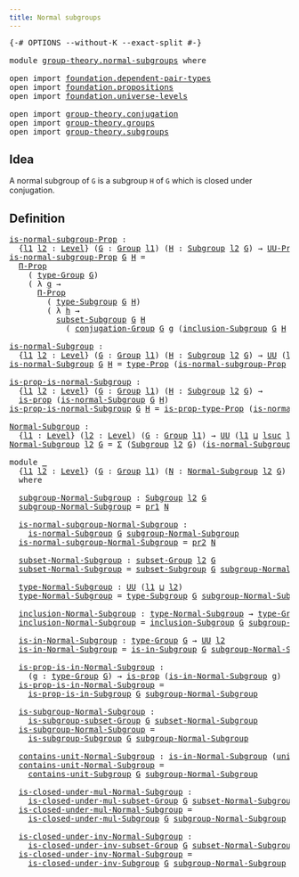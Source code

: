 ```yaml
---
title: Normal subgroups
---
```


<pre class="Agda"><a id="42" class="Symbol">{-#</a> <a id="46" class="Keyword">OPTIONS</a> <a id="54" class="Pragma">--without-K</a> <a id="66" class="Pragma">--exact-split</a> <a id="80" class="Symbol">#-}</a>

<a id="85" class="Keyword">module</a> <a id="92" href="group-theory.normal-subgroups.html" class="Module">group-theory.normal-subgroups</a> <a id="122" class="Keyword">where</a>

<a id="129" class="Keyword">open</a> <a id="134" class="Keyword">import</a> <a id="141" href="foundation.dependent-pair-types.html" class="Module">foundation.dependent-pair-types</a>
<a id="173" class="Keyword">open</a> <a id="178" class="Keyword">import</a> <a id="185" href="foundation.propositions.html" class="Module">foundation.propositions</a>
<a id="209" class="Keyword">open</a> <a id="214" class="Keyword">import</a> <a id="221" href="foundation.universe-levels.html" class="Module">foundation.universe-levels</a>

<a id="249" class="Keyword">open</a> <a id="254" class="Keyword">import</a> <a id="261" href="group-theory.conjugation.html" class="Module">group-theory.conjugation</a>
<a id="286" class="Keyword">open</a> <a id="291" class="Keyword">import</a> <a id="298" href="group-theory.groups.html" class="Module">group-theory.groups</a>
<a id="318" class="Keyword">open</a> <a id="323" class="Keyword">import</a> <a id="330" href="group-theory.subgroups.html" class="Module">group-theory.subgroups</a>
</pre>
## Idea

A normal subgroup of `G` is a subgroup `H` of `G` which is closed under conjugation.

## Definition

<pre class="Agda"><a id="is-normal-subgroup-Prop"></a><a id="476" href="group-theory.normal-subgroups.html#476" class="Function">is-normal-subgroup-Prop</a> <a id="500" class="Symbol">:</a>
  <a id="504" class="Symbol">{</a><a id="505" href="group-theory.normal-subgroups.html#505" class="Bound">l1</a> <a id="508" href="group-theory.normal-subgroups.html#508" class="Bound">l2</a> <a id="511" class="Symbol">:</a> <a id="513" href="Agda.Primitive.html#597" class="Postulate">Level</a><a id="518" class="Symbol">}</a> <a id="520" class="Symbol">(</a><a id="521" href="group-theory.normal-subgroups.html#521" class="Bound">G</a> <a id="523" class="Symbol">:</a> <a id="525" href="group-theory.groups.html#2481" class="Function">Group</a> <a id="531" href="group-theory.normal-subgroups.html#505" class="Bound">l1</a><a id="533" class="Symbol">)</a> <a id="535" class="Symbol">(</a><a id="536" href="group-theory.normal-subgroups.html#536" class="Bound">H</a> <a id="538" class="Symbol">:</a> <a id="540" href="group-theory.subgroups.html#4522" class="Function">Subgroup</a> <a id="549" href="group-theory.normal-subgroups.html#508" class="Bound">l2</a> <a id="552" href="group-theory.normal-subgroups.html#521" class="Bound">G</a><a id="553" class="Symbol">)</a> <a id="555" class="Symbol">→</a> <a id="557" href="foundation-core.propositions.html#1393" class="Function">UU-Prop</a> <a id="565" class="Symbol">(</a><a id="566" href="group-theory.normal-subgroups.html#505" class="Bound">l1</a> <a id="569" href="Agda.Primitive.html#810" class="Primitive Operator">⊔</a> <a id="571" href="group-theory.normal-subgroups.html#508" class="Bound">l2</a><a id="573" class="Symbol">)</a>
<a id="575" href="group-theory.normal-subgroups.html#476" class="Function">is-normal-subgroup-Prop</a> <a id="599" href="group-theory.normal-subgroups.html#599" class="Bound">G</a> <a id="601" href="group-theory.normal-subgroups.html#601" class="Bound">H</a> <a id="603" class="Symbol">=</a>
  <a id="607" href="foundation-core.propositions.html#6694" class="Function">Π-Prop</a>
    <a id="618" class="Symbol">(</a> <a id="620" href="group-theory.groups.html#2724" class="Function">type-Group</a> <a id="631" href="group-theory.normal-subgroups.html#599" class="Bound">G</a><a id="632" class="Symbol">)</a>
    <a id="638" class="Symbol">(</a> <a id="640" class="Symbol">λ</a> <a id="642" href="group-theory.normal-subgroups.html#642" class="Bound">g</a> <a id="644" class="Symbol">→</a>
      <a id="652" href="foundation-core.propositions.html#6694" class="Function">Π-Prop</a>
        <a id="667" class="Symbol">(</a> <a id="669" href="group-theory.subgroups.html#4854" class="Function">type-Subgroup</a> <a id="683" href="group-theory.normal-subgroups.html#599" class="Bound">G</a> <a id="685" href="group-theory.normal-subgroups.html#601" class="Bound">H</a><a id="686" class="Symbol">)</a>
        <a id="696" class="Symbol">(</a> <a id="698" class="Symbol">λ</a> <a id="700" href="group-theory.normal-subgroups.html#700" class="Bound">h</a> <a id="702" class="Symbol">→</a>
          <a id="714" href="group-theory.subgroups.html#4741" class="Function">subset-Subgroup</a> <a id="730" href="group-theory.normal-subgroups.html#599" class="Bound">G</a> <a id="732" href="group-theory.normal-subgroups.html#601" class="Bound">H</a>
            <a id="746" class="Symbol">(</a> <a id="748" href="group-theory.conjugation.html#1025" class="Function">conjugation-Group</a> <a id="766" href="group-theory.normal-subgroups.html#599" class="Bound">G</a> <a id="768" href="group-theory.normal-subgroups.html#642" class="Bound">g</a> <a id="770" class="Symbol">(</a><a id="771" href="group-theory.subgroups.html#4933" class="Function">inclusion-Subgroup</a> <a id="790" href="group-theory.normal-subgroups.html#599" class="Bound">G</a> <a id="792" href="group-theory.normal-subgroups.html#601" class="Bound">H</a> <a id="794" href="group-theory.normal-subgroups.html#700" class="Bound">h</a><a id="795" class="Symbol">))))</a>

<a id="is-normal-Subgroup"></a><a id="801" href="group-theory.normal-subgroups.html#801" class="Function">is-normal-Subgroup</a> <a id="820" class="Symbol">:</a>
  <a id="824" class="Symbol">{</a><a id="825" href="group-theory.normal-subgroups.html#825" class="Bound">l1</a> <a id="828" href="group-theory.normal-subgroups.html#828" class="Bound">l2</a> <a id="831" class="Symbol">:</a> <a id="833" href="Agda.Primitive.html#597" class="Postulate">Level</a><a id="838" class="Symbol">}</a> <a id="840" class="Symbol">(</a><a id="841" href="group-theory.normal-subgroups.html#841" class="Bound">G</a> <a id="843" class="Symbol">:</a> <a id="845" href="group-theory.groups.html#2481" class="Function">Group</a> <a id="851" href="group-theory.normal-subgroups.html#825" class="Bound">l1</a><a id="853" class="Symbol">)</a> <a id="855" class="Symbol">(</a><a id="856" href="group-theory.normal-subgroups.html#856" class="Bound">H</a> <a id="858" class="Symbol">:</a> <a id="860" href="group-theory.subgroups.html#4522" class="Function">Subgroup</a> <a id="869" href="group-theory.normal-subgroups.html#828" class="Bound">l2</a> <a id="872" href="group-theory.normal-subgroups.html#841" class="Bound">G</a><a id="873" class="Symbol">)</a> <a id="875" class="Symbol">→</a> <a id="877" href="foundation-core.universe-levels.html#235" class="Primitive">UU</a> <a id="880" class="Symbol">(</a><a id="881" href="group-theory.normal-subgroups.html#825" class="Bound">l1</a> <a id="884" href="Agda.Primitive.html#810" class="Primitive Operator">⊔</a> <a id="886" href="group-theory.normal-subgroups.html#828" class="Bound">l2</a><a id="888" class="Symbol">)</a>
<a id="890" href="group-theory.normal-subgroups.html#801" class="Function">is-normal-Subgroup</a> <a id="909" href="group-theory.normal-subgroups.html#909" class="Bound">G</a> <a id="911" href="group-theory.normal-subgroups.html#911" class="Bound">H</a> <a id="913" class="Symbol">=</a> <a id="915" href="foundation-core.propositions.html#1495" class="Function">type-Prop</a> <a id="925" class="Symbol">(</a><a id="926" href="group-theory.normal-subgroups.html#476" class="Function">is-normal-subgroup-Prop</a> <a id="950" href="group-theory.normal-subgroups.html#909" class="Bound">G</a> <a id="952" href="group-theory.normal-subgroups.html#911" class="Bound">H</a><a id="953" class="Symbol">)</a>

<a id="is-prop-is-normal-Subgroup"></a><a id="956" href="group-theory.normal-subgroups.html#956" class="Function">is-prop-is-normal-Subgroup</a> <a id="983" class="Symbol">:</a>
  <a id="987" class="Symbol">{</a><a id="988" href="group-theory.normal-subgroups.html#988" class="Bound">l1</a> <a id="991" href="group-theory.normal-subgroups.html#991" class="Bound">l2</a> <a id="994" class="Symbol">:</a> <a id="996" href="Agda.Primitive.html#597" class="Postulate">Level</a><a id="1001" class="Symbol">}</a> <a id="1003" class="Symbol">(</a><a id="1004" href="group-theory.normal-subgroups.html#1004" class="Bound">G</a> <a id="1006" class="Symbol">:</a> <a id="1008" href="group-theory.groups.html#2481" class="Function">Group</a> <a id="1014" href="group-theory.normal-subgroups.html#988" class="Bound">l1</a><a id="1016" class="Symbol">)</a> <a id="1018" class="Symbol">(</a><a id="1019" href="group-theory.normal-subgroups.html#1019" class="Bound">H</a> <a id="1021" class="Symbol">:</a> <a id="1023" href="group-theory.subgroups.html#4522" class="Function">Subgroup</a> <a id="1032" href="group-theory.normal-subgroups.html#991" class="Bound">l2</a> <a id="1035" href="group-theory.normal-subgroups.html#1004" class="Bound">G</a><a id="1036" class="Symbol">)</a> <a id="1038" class="Symbol">→</a>
  <a id="1042" href="foundation-core.propositions.html#1309" class="Function">is-prop</a> <a id="1050" class="Symbol">(</a><a id="1051" href="group-theory.normal-subgroups.html#801" class="Function">is-normal-Subgroup</a> <a id="1070" href="group-theory.normal-subgroups.html#1004" class="Bound">G</a> <a id="1072" href="group-theory.normal-subgroups.html#1019" class="Bound">H</a><a id="1073" class="Symbol">)</a>
<a id="1075" href="group-theory.normal-subgroups.html#956" class="Function">is-prop-is-normal-Subgroup</a> <a id="1102" href="group-theory.normal-subgroups.html#1102" class="Bound">G</a> <a id="1104" href="group-theory.normal-subgroups.html#1104" class="Bound">H</a> <a id="1106" class="Symbol">=</a> <a id="1108" href="foundation-core.propositions.html#1562" class="Function">is-prop-type-Prop</a> <a id="1126" class="Symbol">(</a><a id="1127" href="group-theory.normal-subgroups.html#476" class="Function">is-normal-subgroup-Prop</a> <a id="1151" href="group-theory.normal-subgroups.html#1102" class="Bound">G</a> <a id="1153" href="group-theory.normal-subgroups.html#1104" class="Bound">H</a><a id="1154" class="Symbol">)</a>

<a id="Normal-Subgroup"></a><a id="1157" href="group-theory.normal-subgroups.html#1157" class="Function">Normal-Subgroup</a> <a id="1173" class="Symbol">:</a>
  <a id="1177" class="Symbol">{</a><a id="1178" href="group-theory.normal-subgroups.html#1178" class="Bound">l1</a> <a id="1181" class="Symbol">:</a> <a id="1183" href="Agda.Primitive.html#597" class="Postulate">Level</a><a id="1188" class="Symbol">}</a> <a id="1190" class="Symbol">(</a><a id="1191" href="group-theory.normal-subgroups.html#1191" class="Bound">l2</a> <a id="1194" class="Symbol">:</a> <a id="1196" href="Agda.Primitive.html#597" class="Postulate">Level</a><a id="1201" class="Symbol">)</a> <a id="1203" class="Symbol">(</a><a id="1204" href="group-theory.normal-subgroups.html#1204" class="Bound">G</a> <a id="1206" class="Symbol">:</a> <a id="1208" href="group-theory.groups.html#2481" class="Function">Group</a> <a id="1214" href="group-theory.normal-subgroups.html#1178" class="Bound">l1</a><a id="1216" class="Symbol">)</a> <a id="1218" class="Symbol">→</a> <a id="1220" href="foundation-core.universe-levels.html#235" class="Primitive">UU</a> <a id="1223" class="Symbol">(</a><a id="1224" href="group-theory.normal-subgroups.html#1178" class="Bound">l1</a> <a id="1227" href="Agda.Primitive.html#810" class="Primitive Operator">⊔</a> <a id="1229" href="Agda.Primitive.html#780" class="Primitive">lsuc</a> <a id="1234" href="group-theory.normal-subgroups.html#1191" class="Bound">l2</a><a id="1236" class="Symbol">)</a>
<a id="1238" href="group-theory.normal-subgroups.html#1157" class="Function">Normal-Subgroup</a> <a id="1254" href="group-theory.normal-subgroups.html#1254" class="Bound">l2</a> <a id="1257" href="group-theory.normal-subgroups.html#1257" class="Bound">G</a> <a id="1259" class="Symbol">=</a> <a id="1261" href="foundation-core.dependent-pair-types.html#515" class="Record">Σ</a> <a id="1263" class="Symbol">(</a><a id="1264" href="group-theory.subgroups.html#4522" class="Function">Subgroup</a> <a id="1273" href="group-theory.normal-subgroups.html#1254" class="Bound">l2</a> <a id="1276" href="group-theory.normal-subgroups.html#1257" class="Bound">G</a><a id="1277" class="Symbol">)</a> <a id="1279" class="Symbol">(</a><a id="1280" href="group-theory.normal-subgroups.html#801" class="Function">is-normal-Subgroup</a> <a id="1299" href="group-theory.normal-subgroups.html#1257" class="Bound">G</a><a id="1300" class="Symbol">)</a>

<a id="1303" class="Keyword">module</a> <a id="1310" href="group-theory.normal-subgroups.html#1310" class="Module">_</a>
  <a id="1314" class="Symbol">{</a><a id="1315" href="group-theory.normal-subgroups.html#1315" class="Bound">l1</a> <a id="1318" href="group-theory.normal-subgroups.html#1318" class="Bound">l2</a> <a id="1321" class="Symbol">:</a> <a id="1323" href="Agda.Primitive.html#597" class="Postulate">Level</a><a id="1328" class="Symbol">}</a> <a id="1330" class="Symbol">(</a><a id="1331" href="group-theory.normal-subgroups.html#1331" class="Bound">G</a> <a id="1333" class="Symbol">:</a> <a id="1335" href="group-theory.groups.html#2481" class="Function">Group</a> <a id="1341" href="group-theory.normal-subgroups.html#1315" class="Bound">l1</a><a id="1343" class="Symbol">)</a> <a id="1345" class="Symbol">(</a><a id="1346" href="group-theory.normal-subgroups.html#1346" class="Bound">N</a> <a id="1348" class="Symbol">:</a> <a id="1350" href="group-theory.normal-subgroups.html#1157" class="Function">Normal-Subgroup</a> <a id="1366" href="group-theory.normal-subgroups.html#1318" class="Bound">l2</a> <a id="1369" href="group-theory.normal-subgroups.html#1331" class="Bound">G</a><a id="1370" class="Symbol">)</a>
  <a id="1374" class="Keyword">where</a>

  <a id="1383" href="group-theory.normal-subgroups.html#1383" class="Function">subgroup-Normal-Subgroup</a> <a id="1408" class="Symbol">:</a> <a id="1410" href="group-theory.subgroups.html#4522" class="Function">Subgroup</a> <a id="1419" href="group-theory.normal-subgroups.html#1318" class="Bound">l2</a> <a id="1422" href="group-theory.normal-subgroups.html#1331" class="Bound">G</a>
  <a id="1426" href="group-theory.normal-subgroups.html#1383" class="Function">subgroup-Normal-Subgroup</a> <a id="1451" class="Symbol">=</a> <a id="1453" href="foundation-core.dependent-pair-types.html#605" class="Field">pr1</a> <a id="1457" href="group-theory.normal-subgroups.html#1346" class="Bound">N</a>

  <a id="1462" href="group-theory.normal-subgroups.html#1462" class="Function">is-normal-subgroup-Normal-Subgroup</a> <a id="1497" class="Symbol">:</a>
    <a id="1503" href="group-theory.normal-subgroups.html#801" class="Function">is-normal-Subgroup</a> <a id="1522" href="group-theory.normal-subgroups.html#1331" class="Bound">G</a> <a id="1524" href="group-theory.normal-subgroups.html#1383" class="Function">subgroup-Normal-Subgroup</a>
  <a id="1551" href="group-theory.normal-subgroups.html#1462" class="Function">is-normal-subgroup-Normal-Subgroup</a> <a id="1586" class="Symbol">=</a> <a id="1588" href="foundation-core.dependent-pair-types.html#617" class="Field">pr2</a> <a id="1592" href="group-theory.normal-subgroups.html#1346" class="Bound">N</a>

  <a id="1597" href="group-theory.normal-subgroups.html#1597" class="Function">subset-Normal-Subgroup</a> <a id="1620" class="Symbol">:</a> <a id="1622" href="group-theory.subgroups.html#2102" class="Function">subset-Group</a> <a id="1635" href="group-theory.normal-subgroups.html#1318" class="Bound">l2</a> <a id="1638" href="group-theory.normal-subgroups.html#1331" class="Bound">G</a>
  <a id="1642" href="group-theory.normal-subgroups.html#1597" class="Function">subset-Normal-Subgroup</a> <a id="1665" class="Symbol">=</a> <a id="1667" href="group-theory.subgroups.html#4741" class="Function">subset-Subgroup</a> <a id="1683" href="group-theory.normal-subgroups.html#1331" class="Bound">G</a> <a id="1685" href="group-theory.normal-subgroups.html#1383" class="Function">subgroup-Normal-Subgroup</a>

  <a id="1713" href="group-theory.normal-subgroups.html#1713" class="Function">type-Normal-Subgroup</a> <a id="1734" class="Symbol">:</a> <a id="1736" href="foundation-core.universe-levels.html#235" class="Primitive">UU</a> <a id="1739" class="Symbol">(</a><a id="1740" href="group-theory.normal-subgroups.html#1315" class="Bound">l1</a> <a id="1743" href="Agda.Primitive.html#810" class="Primitive Operator">⊔</a> <a id="1745" href="group-theory.normal-subgroups.html#1318" class="Bound">l2</a><a id="1747" class="Symbol">)</a>
  <a id="1751" href="group-theory.normal-subgroups.html#1713" class="Function">type-Normal-Subgroup</a> <a id="1772" class="Symbol">=</a> <a id="1774" href="group-theory.subgroups.html#4854" class="Function">type-Subgroup</a> <a id="1788" href="group-theory.normal-subgroups.html#1331" class="Bound">G</a> <a id="1790" href="group-theory.normal-subgroups.html#1383" class="Function">subgroup-Normal-Subgroup</a>

  <a id="1818" href="group-theory.normal-subgroups.html#1818" class="Function">inclusion-Normal-Subgroup</a> <a id="1844" class="Symbol">:</a> <a id="1846" href="group-theory.normal-subgroups.html#1713" class="Function">type-Normal-Subgroup</a> <a id="1867" class="Symbol">→</a> <a id="1869" href="group-theory.groups.html#2724" class="Function">type-Group</a> <a id="1880" href="group-theory.normal-subgroups.html#1331" class="Bound">G</a>
  <a id="1884" href="group-theory.normal-subgroups.html#1818" class="Function">inclusion-Normal-Subgroup</a> <a id="1910" class="Symbol">=</a> <a id="1912" href="group-theory.subgroups.html#4933" class="Function">inclusion-Subgroup</a> <a id="1931" href="group-theory.normal-subgroups.html#1331" class="Bound">G</a> <a id="1933" href="group-theory.normal-subgroups.html#1383" class="Function">subgroup-Normal-Subgroup</a>

  <a id="1961" href="group-theory.normal-subgroups.html#1961" class="Function">is-in-Normal-Subgroup</a> <a id="1983" class="Symbol">:</a> <a id="1985" href="group-theory.groups.html#2724" class="Function">type-Group</a> <a id="1996" href="group-theory.normal-subgroups.html#1331" class="Bound">G</a> <a id="1998" class="Symbol">→</a> <a id="2000" href="foundation-core.universe-levels.html#235" class="Primitive">UU</a> <a id="2003" href="group-theory.normal-subgroups.html#1318" class="Bound">l2</a>
  <a id="2008" href="group-theory.normal-subgroups.html#1961" class="Function">is-in-Normal-Subgroup</a> <a id="2030" class="Symbol">=</a> <a id="2032" href="group-theory.subgroups.html#5043" class="Function">is-in-Subgroup</a> <a id="2047" href="group-theory.normal-subgroups.html#1331" class="Bound">G</a> <a id="2049" href="group-theory.normal-subgroups.html#1383" class="Function">subgroup-Normal-Subgroup</a>

  <a id="2077" href="group-theory.normal-subgroups.html#2077" class="Function">is-prop-is-in-Normal-Subgroup</a> <a id="2107" class="Symbol">:</a>
    <a id="2113" class="Symbol">(</a><a id="2114" href="group-theory.normal-subgroups.html#2114" class="Bound">g</a> <a id="2116" class="Symbol">:</a> <a id="2118" href="group-theory.groups.html#2724" class="Function">type-Group</a> <a id="2129" href="group-theory.normal-subgroups.html#1331" class="Bound">G</a><a id="2130" class="Symbol">)</a> <a id="2132" class="Symbol">→</a> <a id="2134" href="foundation-core.propositions.html#1309" class="Function">is-prop</a> <a id="2142" class="Symbol">(</a><a id="2143" href="group-theory.normal-subgroups.html#1961" class="Function">is-in-Normal-Subgroup</a> <a id="2165" href="group-theory.normal-subgroups.html#2114" class="Bound">g</a><a id="2166" class="Symbol">)</a>
  <a id="2170" href="group-theory.normal-subgroups.html#2077" class="Function">is-prop-is-in-Normal-Subgroup</a> <a id="2200" class="Symbol">=</a>
    <a id="2206" href="group-theory.subgroups.html#5133" class="Function">is-prop-is-in-Subgroup</a> <a id="2229" href="group-theory.normal-subgroups.html#1331" class="Bound">G</a> <a id="2231" href="group-theory.normal-subgroups.html#1383" class="Function">subgroup-Normal-Subgroup</a>

  <a id="2259" href="group-theory.normal-subgroups.html#2259" class="Function">is-subgroup-Normal-Subgroup</a> <a id="2287" class="Symbol">:</a>
    <a id="2293" href="group-theory.subgroups.html#4252" class="Function">is-subgroup-subset-Group</a> <a id="2318" href="group-theory.normal-subgroups.html#1331" class="Bound">G</a> <a id="2320" href="group-theory.normal-subgroups.html#1597" class="Function">subset-Normal-Subgroup</a>
  <a id="2345" href="group-theory.normal-subgroups.html#2259" class="Function">is-subgroup-Normal-Subgroup</a> <a id="2373" class="Symbol">=</a>
    <a id="2379" href="group-theory.subgroups.html#5278" class="Function">is-subgroup-Subgroup</a> <a id="2400" href="group-theory.normal-subgroups.html#1331" class="Bound">G</a> <a id="2402" href="group-theory.normal-subgroups.html#1383" class="Function">subgroup-Normal-Subgroup</a>

  <a id="2430" href="group-theory.normal-subgroups.html#2430" class="Function">contains-unit-Normal-Subgroup</a> <a id="2460" class="Symbol">:</a> <a id="2462" href="group-theory.normal-subgroups.html#1961" class="Function">is-in-Normal-Subgroup</a> <a id="2484" class="Symbol">(</a><a id="2485" href="group-theory.groups.html#3768" class="Function">unit-Group</a> <a id="2496" href="group-theory.normal-subgroups.html#1331" class="Bound">G</a><a id="2497" class="Symbol">)</a>
  <a id="2501" href="group-theory.normal-subgroups.html#2430" class="Function">contains-unit-Normal-Subgroup</a> <a id="2531" class="Symbol">=</a>
    <a id="2537" href="group-theory.subgroups.html#5378" class="Function">contains-unit-Subgroup</a> <a id="2560" href="group-theory.normal-subgroups.html#1331" class="Bound">G</a> <a id="2562" href="group-theory.normal-subgroups.html#1383" class="Function">subgroup-Normal-Subgroup</a>

  <a id="2590" href="group-theory.normal-subgroups.html#2590" class="Function">is-closed-under-mul-Normal-Subgroup</a> <a id="2626" class="Symbol">:</a>
    <a id="2632" href="group-theory.subgroups.html#3135" class="Function">is-closed-under-mul-subset-Group</a> <a id="2665" href="group-theory.normal-subgroups.html#1331" class="Bound">G</a> <a id="2667" href="group-theory.normal-subgroups.html#1597" class="Function">subset-Normal-Subgroup</a>
  <a id="2692" href="group-theory.normal-subgroups.html#2590" class="Function">is-closed-under-mul-Normal-Subgroup</a> <a id="2728" class="Symbol">=</a>
    <a id="2734" href="group-theory.subgroups.html#5507" class="Function">is-closed-under-mul-Subgroup</a> <a id="2763" href="group-theory.normal-subgroups.html#1331" class="Bound">G</a> <a id="2765" href="group-theory.normal-subgroups.html#1383" class="Function">subgroup-Normal-Subgroup</a>

  <a id="2793" href="group-theory.normal-subgroups.html#2793" class="Function">is-closed-under-inv-Normal-Subgroup</a> <a id="2829" class="Symbol">:</a>
    <a id="2835" href="group-theory.subgroups.html#3657" class="Function">is-closed-under-inv-subset-Group</a> <a id="2868" href="group-theory.normal-subgroups.html#1331" class="Bound">G</a> <a id="2870" href="group-theory.normal-subgroups.html#1597" class="Function">subset-Normal-Subgroup</a>
  <a id="2895" href="group-theory.normal-subgroups.html#2793" class="Function">is-closed-under-inv-Normal-Subgroup</a> <a id="2931" class="Symbol">=</a>
    <a id="2937" href="group-theory.subgroups.html#5660" class="Function">is-closed-under-inv-Subgroup</a> <a id="2966" href="group-theory.normal-subgroups.html#1331" class="Bound">G</a> <a id="2968" href="group-theory.normal-subgroups.html#1383" class="Function">subgroup-Normal-Subgroup</a>
</pre>